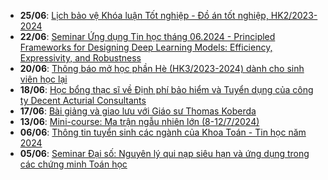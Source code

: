  - **25/06**: [Lịch bảo vệ Khóa luận Tốt nghiệp - Đồ án tốt nghiệp, HK2/2023-2024](https://math.hcmus.edu.vn/tin-tức/tin-giáo-vụ/947-lịch-bảo-vệ-khóa-luận-tốt-nghiệp-đồ-án-tốt-nghiệp,-hk2-2023-2024)
 - **22/06**: [Seminar Ứng dụng Tin học tháng 06.2024 - Principled Frameworks for Designing Deep Learning Models: Efficiency, Expressivity, and Robustness](https://math.hcmus.edu.vn/tin-tức/tin-nghiên-cứu/945-seminar-ứng-dụng-tin-học-tháng-06-2024-principled-frameworks-for-designing-deep-learning-models-%20efficiency,-expressivity,-and-robustness)
 - **20/06**: [Thông báo mở học phần Hè (HK3/2023-2024) dành cho sinh viên học lại](https://math.hcmus.edu.vn/tin-tức/tin-giáo-vụ/940-thông-báo-mở-học-phần-hè-hk3-2023-2024-dành-cho-sinh-viên-học-lại)
 - **18/06**: [Học bổng thạc sĩ về Định phí bảo hiểm và Tuyển dụng của công ty Decent Acturial Consultants](https://math.hcmus.edu.vn/tin-tức/tin-học-bổng-việc-làm/944-aatcp-dac-june24)
 - **17/06**: [Bài giảng và giao lưu với Giáo sư Thomas Koberda](https://math.hcmus.edu.vn/tin-tức/tin-nghiên-cứu/942-bài-giảng-và-giao-lưu-với-giáo-sư-thomas-koberda)
 - **13/06**: [Mini-course: Ma trận ngẫu nhiên lớn (8-12/7/2024)](https://math.hcmus.edu.vn/tin-tức/tin-nghiên-cứu/941-mini-course-lrm-8_12_7_24)
 - **06/06**: [Thông tin tuyển sinh các ngành của Khoa Toán - Tin học năm 2024](https://math.hcmus.edu.vn/tuyển-sinh/tuyen-sinh-dh2024)
 - **05/06**: [Seminar Đại số: Nguyên lý qui nạp siêu hạn và ứng dụng trong các chứng minh Toán học](https://math.hcmus.edu.vn/tin-tức/tin-nghiên-cứu/939-seminar-đại-số-nguyên-lý-qui-nạp-siêu-hạn-và-ứng-dụng-trong-các-chứng-minh-toán-học)
